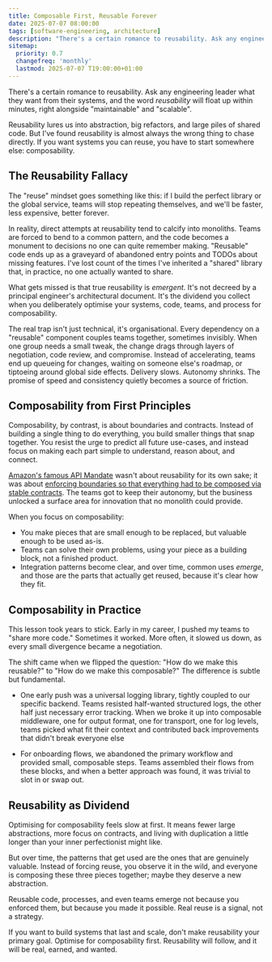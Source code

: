```yaml
---
title: Composable First, Reusable Forever
date: 2025-07-07 08:00:00
tags: [software-engineering, architecture]
description: "There's a certain romance to reusability. Ask any engineering leader what they want from their systems, and the word reusability will float up within minutes - right alongside maintainable and scalable. It's a moth to the flame that lures us into abstraction, grand refactors, and ever-larger piles of shared code. But after a decade leading teams, I've found reusability is almost always the wrong thing to chase directly. If you want systems you can reuse, you have to start somewhere else: composability."
sitemap:
  priority: 0.7
  changefreq: 'monthly'
  lastmod: 2025-07-07 T19:00:00+01:00
---
```


There's a certain romance to reusability. Ask any engineering leader what they want from their systems, and the word *reusability* will float up within minutes, right alongside "maintainable" and "scalable".

Reusability lures us into abstraction, big refactors, and large piles of shared code. But I've found reusability is almost always the wrong thing to chase directly. If you want systems you can reuse, you have to start somewhere else: composability.

## The Reusability Fallacy

The "reuse" mindset goes something like this: if I build the perfect library or the global service, teams will stop repeating themselves, and we'll be faster, less expensive, better forever.

In reality, direct attempts at reusability tend to calcify into monoliths. Teams are forced to bend to a common pattern, and the code becomes a monument to decisions no one can quite remember making. "Reusable" code ends up as a graveyard of abandoned entry points and TODOs about missing features. I've lost count of the times I've inherited a "shared" library that, in practice, no one actually wanted to share.

What gets missed is that true reusability is *emergent*. It's not decreed by a principal engineer's architectural document. It's the dividend you collect when you deliberately optimise your systems, code, teams, and process for composability.

The real trap isn't just technical, it's organisational. Every dependency on a "reusable" component couples teams together, sometimes invisibly. When one group needs a small tweak, the change drags through layers of negotiation, code review, and compromise. Instead of accelerating, teams end up queueing for changes, waiting on someone else's roadmap, or tiptoeing around global side effects. Delivery slows. Autonomy shrinks. The promise of speed and consistency quietly becomes a source of friction.

## Composability from First Principles

Composability, by contrast, is about boundaries and contracts. Instead of building a single thing to do everything, you build smaller things that snap together. You resist the urge to predict all future use-cases, and instead focus on making each part simple to understand, reason about, and connect.

[Amazon's famous API Mandate](https://nordicapis.com/the-bezos-api-mandate-amazons-manifesto-for-externalization) wasn't about reusability for its own sake; it was about [enforcing boundaries so that everything had to be composed via stable contracts](/boundaries-over-coordination). The teams got to keep their autonomy, but the business unlocked a surface area for innovation that no monolith could provide.

When you focus on composability:

- You make pieces that are small enough to be replaced, but valuable enough to be used as-is.
- Teams can solve their own problems, using your piece as a building block, not a finished product.
- Integration patterns become clear, and over time, common uses *emerge*, and those are the parts that actually get reused, because it's clear how they fit.

## Composability in Practice

This lesson took years to stick. Early in my career, I pushed my teams to "share more code." Sometimes it worked. More often, it slowed us down, as every small divergence became a negotiation.  

The shift came when we flipped the question: "How do we make this reusable?" to "How do we make this composable?" The difference is subtle but fundamental.

- One early push was a universal logging library, tightly coupled to our specific backend. Teams resisted half-wanted structured logs, the other half just necessary error tracking. When we broke it up into composable middleware, one for output format, one for transport, one for log levels, teams picked what fit their context and contributed back improvements that didn't break everyone else

- For onboarding flows, we abandoned the primary workflow and provided small, composable steps. Teams assembled their flows from these blocks, and when a better approach was found, it was trivial to slot in or swap out.

## Reusability as Dividend

Optimising for composability feels slow at first. It means fewer large abstractions, more focus on contracts, and living with duplication a little longer than your inner perfectionist might like.

But over time, the patterns that get used are the ones that are genuinely valuable. Instead of forcing reuse, you observe it in the wild, and everyone is composing these three pieces together; maybe they deserve a new abstraction.

Reusable code, processes, and even teams emerge not because you enforced them, but because you made it possible. Real reuse is a signal, not a strategy.

If you want to build systems that last and scale, don't make reusability your primary goal. Optimise for composability first. Reusability will follow, and it will be real, earned, and wanted.
